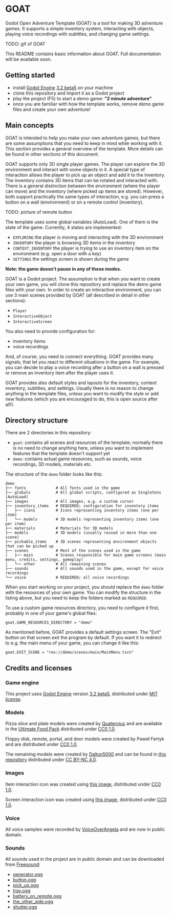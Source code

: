 # GOAT

Godot Open Adventure Template (GOAT) is a tool for making 3D adventure
games. It supports a simple inventory system, interacting with objects,
playing voice recordings with subtitles, and changing game settings.

TODO: gif of GOAT

This README contains basic information about GOAT. Full documentation will be
available soon.

## Getting started

* install [Godot Engine](https://github.com/godotengine/godot)
[3.2 beta5](https://downloads.tuxfamily.org/godotengine/3.2/beta5/) on your machine
* clone this repository and import it as a Godot project
* play the project (F5) to start a demo game: **"2 minute adventure"**
* once you are familiar with how the template works, remove demo game files
and create your own adventure!

## Main concepts

GOAT is intended to help you make your own adventure games, but there are some
assumptions that you need to keep in mind while working with it. This section
provides a general overview of the template. More details can be found in other
sections of this document.

GOAT supports only 3D single player games. The player can explore the 3D environment
and interact with some objects in it. A special type of interaction allows the player
to pick up an object and add it to the inventory. The inventory contains 3D items
that can be rotated and interacted with. There is a general distinction between
the environment (where the player can move) and the inventory (where picked up
items are stored). However, both support practically the same types of
interaction, e.g. you can press a button on a wall (environment) or on a remote
control (inventory).

TODO: picture of remote button

The template uses some global variables (AutoLoad). One of them is the state
of the game. Currently, 4 states are implemented:

* `EXPLORING` the player is moving and interacting with the 3D environment
* `INVENTORY` the player is browsing 3D items in the inventory
* `CONTEXT_INVENTORY` the player is trying to use an inventory item on the
environment (e.g. open a door with a key)
* `SETTINGS` the settings screen is shown during the game

**Note: the game doesn't pause in any of these modes.**

GOAT is a Godot project. The assumption is that when you want to create your
own game, you will clone this repository and replace the demo game files with
your own. In order to create an interactive environment, you can use 3 main
scenes provided by GOAT (all described in detail in other sections):

* `Player`
* `InteractiveObject`
* `InteractiveScreen`

You also need to provide configuration for:

* inventory items
* voice recordings

And, of course, you need to connect everything. GOAT provides many signals,
that let you react to different situations in the game. For example, you can
decide to play a voice recording after a button on a wall is pressed or remove
an inventory item after the player uses it.

GOAT provides also default styles and layouts for the inventory, context
inventory, subtitles, and settings. Usually there is no reason to change
anything in the template files, unless you want to modify the style or add new
features (which you are encouraged to do, this is open source after all!).

## Directory structure

There are 2 directories in this repository:
* `goat`: contains all scenes and resources of the template; normally there is
no need to change anything here, unless you want to implement features that the
template doesn't support yet
* `demo`: contains actual game resources, such as sounds, voice recordings,
3D models, materials etc.

The structure of the `demo` folder looks like this:

```
demo
├── fonts             # All fonts used in the game
├── globals           # All global scripts, configured as Singletons (AutoLoad)
├── images            # All images, e.g. a custom cursor
├── inventory_items   # REQUIRED; configuration for inventory items
│   ├── icons         # Icons representing inventory items (one per item)
│   └── models        # 3D models representing inventory items (one per item)
├── materials         # Materials for 3D models
├── models            # 3D models (usually reused in more than one scene)
├── pickable_items    # 3D scenes representing environment objects that can be picked up
├── scenes            # Most of the scenes used in the game
│   ├── main          # Scenes responsible for main game screens (main menu, credits, settings, gameplay)
│   └── other         # All remaining scenes
├── sounds            # All sounds used in the game, except for voice recordings
└── voice             # REQUIRED; all voice recordings
```

When you start working on your project, you should replace the `demo` folder
with the resources of your own game. You can modify the structure in
the listing above, but you need to keep the folders marked as `REQUIRED`.

To use a custom game resources directory, you need to configure it first,
probably in one of your game's global files:

```
goat.GAME_RESOURCES_DIRECTORY = "demo"
```

As mentioned before, GOAT provides a default settings screen. The "Exit" button
on that screen exit the program by default. If you want it to redirect to e.g.
the main menu of your game, you can change it like this:

```
goat.EXIT_SCENE = "res://demo/scenes/main/MainMenu.tscn"
```













## Credits and licenses

### Game engine

This project uses [Godot Engine](https://github.com/godotengine/godot)
version [3.2 beta5](https://downloads.tuxfamily.org/godotengine/3.2/beta5/),
distributed under [MIT license](https://godotengine.org/license).

### Models

Pizza slice and plate models were created by [Quaternius](quaternius.com)
and are available in the [Ultimate Food Pack](https://drive.google.com/drive/folders/1zMfN7q9VU80M7mLAbBBJyY2OdoXslbl1?usp=sharing)
distributed under [CC0 1.0](https://creativecommons.org/publicdomain/zero/1.0/).

Floppy disk, remote, portal, and door models were created by Paweł Fertyk
and are distributed under [CC0 1.0](https://creativecommons.org/publicdomain/zero/1.0/).

The remaining models were created by [Dalton5000](https://twitter.com/dalton8000)
and can be found in [this repository](https://github.com/Byteron/robo-platformer)
distributed under [CC BY-NC 4.0](https://creativecommons.org/licenses/by-nc/4.0/).

### Images

Item interaction icon was created using
[this image](https://publicdomainvectors.org/en/free-clipart/Silhouette-of-hand-palm/36250.html),
distributed under [CC0 1.0](https://creativecommons.org/publicdomain/zero/1.0/).

Screen interaction icon was created using
[this image](https://publicdomainvectors.org/en/free-clipart/Zoom-in-sign/44722.html),
distributed under [CC0 1.0](https://creativecommons.org/publicdomain/zero/1.0/).

### Voice

All voice samples were recorded by
[VoiceOverAngela](https://www.fiverr.com/voiceoverangela) and are now in public domain.

### Sounds

All sounds used in the project are in public domain and can be downloaded from
[Freesound](https://freesound.org):

* [generator.ogg](https://freesound.org/people/DiscoveryME/sounds/367175/)
* [button.ogg](https://freesound.org/people/LamaMakesMusic/sounds/403556/)
* [pick_up.ogg](https://freesound.org/people/SilverIllusionist/sounds/411177/)
* [tray.ogg](https://freesound.org/people/Handfan/sounds/71230/)
* [battery_on_remote.ogg](https://freesound.org/people/_lourii/sounds/491905/)
* [the_other_side.ogg](https://freesound.org/people/ricniclas/sounds/451949/)
* [shutter.ogg](https://freesound.org/people/aldenroth2/sounds/272017/)
